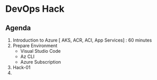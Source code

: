 # DevOps Hack

## Agenda

1. Introduction to Azure [ AKS, ACR, ACI, App Services] : 60 minutes
1. Prepare Environment
    - Visual Studio Code
    - Az CLI
    - Azure Subscription
1. Hack-01
1. 